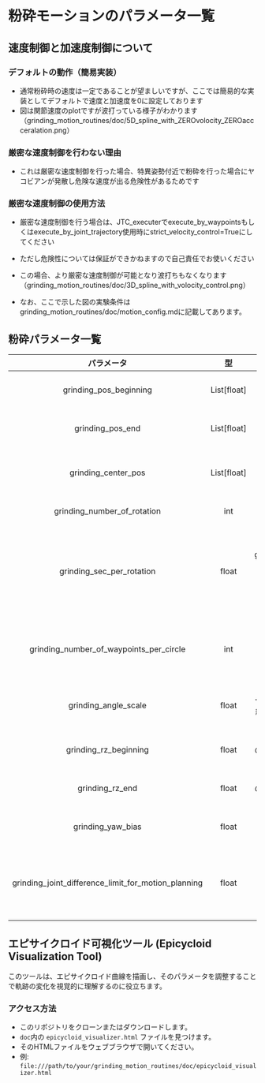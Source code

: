 # 粉砕モーションのパラメータ一覧

## 速度制御と加速度制御について

### デフォルトの動作（簡易実装）
- 通常粉砕時の速度は一定であることが望ましいですが、ここでは簡易的な実装としてデフォルトで速度と加速度を0に設定しております
- 図は関節速度のplotですが波打っている様子がわかります（grinding_motion_routines/doc/5D_spline_with_ZEROvolocity_ZEROaccceralation.png）

### 厳密な速度制御を行わない理由
- これは厳密な速度制御を行った場合、特異姿勢付近で粉砕を行った場合にヤコビアンが発散し危険な速度が出る危険性があるためです

### 厳密な速度制御の使用方法
- 厳密な速度制御を行う場合は、JTC_executerでexecute_by_waypointsもしくはexecute_by_joint_trajectory使用時にstrict_velocity_control=Trueにしてください
- ただし危険性については保証ができかねますので自己責任でお使いください
- この場合、より厳密な速度制御が可能となり波打ちもなくなります（grinding_motion_routines/doc/3D_spline_with_volocity_control.png）

- なお、ここで示した図の実験条件はgrinding_motion_routines/doc/motion_config.mdに記載してあります。

## 粉砕パラメータ一覧
| パラメータ                                                     | 型             | 大きさ/意味合い                                                                                                                           |
| :-------------------------------------------------------: | :-----------: | :--------------------------------------------------------------------------------------------------------------------------------: |
| grinding\_pos\_beginning                                   | List\[float\] | \[X座標, Y座標\]。粉砕開始位置の二次元座標。具体的な数値で指定。                                                                                               |
| grinding\_pos\_end                                        | List\[float\] | \[X座標, Y座標\]。粉砕終了位置の二次元座標。具体的な数値で指定。                                                                                               |
| grinding\_center\_pos                                     | List\[float\] | \[X座標, Y座標\]。円弧粉砕の中心位置の二次元座標。直線粉砕では影響小。具体的な数値で指定。                                                                                  |
| grinding\_number\_of\_rotation                            | int           | 粉砕動作の総回転数。正の整数で指定。                                                                                                                 |
| grinding\_sec\_per\_rotation                              | float         | 1回転あたりの時間（秒）。正の小数で指定。grinding\_number\_of\_rotation \* grinding\_sec\_per\_rotation が合計粉砕時間となり、合計 15秒以下 を推奨(モーションプランニングの計算が重たいため)。 |
| grinding\_number\_of\_waypoints\_per\_circle              | int           | 円弧粉砕時の1周あたりの経由点数。直線粉砕時は始点-終点間の分割数。正の整数で指定。値が大きいほど動きが滑らか(50点以上を推奨)。                                                                 |
| grinding\_angle\_scale                                    | float         | 粉砕角度の変化に対するスケール。0(垂直)から1(接線の法線方向)の範囲で指定。0\~0.3が推奨                                                                                  |
| grinding\_rz\_beginning                                    | float         | 粉砕開始時の粉砕モーションの乳鉢深さパラメータ(mm)。具体的な数値で指定。                                                                                             |
| grinding\_rz\_end                                         | float         | 粉砕終了時の粉砕モーションの乳鉢深さパラメータ(mm)。具体的な数値で指定。                                                                                             |
| grinding\_yaw\_bias                                       | float         | 粉砕動作のヨー角バイアス（ラジアン）。rad(pi) は約3.14ラジアン（180度）。                                                                                       |
| grinding\_joint\_difference\_limit\_for\_motion\_planning | float         | モーションプランニングにおける関節角度変化の許容限界（ラジアン）。正の小数で指定。これを超える変化はモーションプランニングができないように制約。                                                           |

## エピサイクロイド可視化ツール (Epicycloid Visualization Tool)

このツールは、エピサイクロイド曲線を描画し、そのパラメータを調整することで軌跡の変化を視覚的に理解するのに役立ちます。

### アクセス方法
*   このリポジトリをクローンまたはダウンロードします。
*   `doc`内の `epicycloid_visualizer.html` ファイルを見つけます。
*   そのHTMLファイルをウェブブラウザで開いてください。
*   例: `file:///path/to/your/grinding_motion_routines/doc/epicycloid_visualizer.html`
